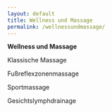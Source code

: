 ```yaml
---
layout: default
title: Wellness und Massage
permalink: /wellnessundmassage/
---
```


**Wellness und Massage**

Klassische Massage

Fu&szlig;reflexzonenmassage

Sportmassage

Gesichtslymphdrainage